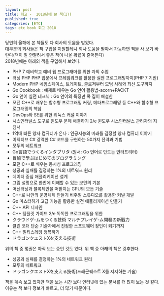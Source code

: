 ```yaml
---
layout: post
title: 회고 -  2018년에 본 책(IT)
published: true
categories: [ETC]
tags: etc book 회고 2018
---
```

당연히 올해에 본 책들도 다 회사의 도움을 받았다.  
대부분의 회사들은 책 구입을 지원할테니 회사 도움을 받아서 가능하면 책을 사 보기 바란다(책이 잘 안팔려서 좋은 책이 나올 확률이 줄어든다)  
2018년에는 아래의 책을 구입해서 보았다.  

- PHP 7 예비학교 예비 웹 프로그래머를 위한 과외 수업 
- 러닝 PHP  PHP 입문에서 프레임워크를 활용한 실전 프로그래밍까지(PHP 7 기반) 
- Modern PHP  네임스페이스, 트레이트, 클로저부터 모범 사례와 최신 도구까지 
- Go Cookbook  : 예제로 배우는 Go 언어 활용법-acorn+PACKT
- Go 언어 실전 테크닉 : Go 언어의 특징만 콕 집어 해설한
- 모던 C++로 배우는 함수형 프로그래밍 커링, 메타프로그래밍 등 C++와 함수형 프로그래밍의 핵심 
- DevOps와 SE를 위한 리눅스 커널 이야기
- 시스인터널스 도구로 윈도우 문제 해결하기 2/e 윈도우 시스인터널스 관리자의 지침서 
- 1억배 빠른 양자 컴퓨터가 온다 : 인공지능의 미래를 결정할 양자 컴퓨터 이야기 
- 이펙티브 C# 강력한 C# 코드를 구현하는 50가지 전략과 기법
- 모두의 네트워크
- Go言語でつくるインタプリタ (원서: Go 언어로 만드는 인터프리터)
- 冒險で學ぶはじめてのプログラミング
- 모던 C++로 배우는 동시성 프로그래밍 
- 성공과 실패를 결정하는 1%의 네트워크 원리
- 데이터 중심 애플리케이션 설계
- 그림 설명으로 한번에 이해할 수 있는 보안의 기본
- 머신러닝과 블록체인을 떠받치는 GPU의 모든 기술 
- C++로 나만의 운영체제 만들기  비주얼 스튜디오를 활용한 커널 개발 
- Go 마스터하기 고급 기능을 활용한 실전 애플리케이션 만들기
- C++ API 디자인 
- C++ 템플릿 가이드 2/e 똑똑한 프로그래밍을 위한
- クラウドゲ-ムをつくる技術 マルチプレイゲ-ム開發の新戰力
- 클린 코더 단순 기술자에서 진정한 소프트웨어 장인이 되기까지
- C++ 멀티스레딩 정복하기
- ドラゴンクエストXを支える技術
  
위의 책 중 몇권은 아직 보는 중인 것도 있다. 위 책 중 아래의 책은 강추한다.    
- 성공과 실패를 결정하는 1%의 네트워크 원리
- 모두의 네트워크
- ドラゴンクエストXを支える技術(드래곤퀘스트 X를 지지하는 기술) 
  
  
책을 계속 보고 있지만 책을 보는 시간 보다 인터넷에 있는 문서를 더 많이 보는 것 같다.  
이유는 책 보다 정보가 빠르고, 더 많기 때문이다.  